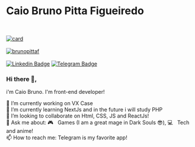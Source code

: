 <h1>Caio Bruno Pitta Figueiredo</h1> <br>

[![card](https://github-readme-stats.vercel.app/api?username=brunopittaf&theme=dark)](https://github.com/brunopittaf/) <br/><br/>
[![brunopittaf](https://github-readme-stats.vercel.app/api/top-langs/?username=brunopittaf&hide=html&layout=compact&theme=dark)](https://github.com/brunopittaf/)<br/><br/>
[![Linkedin Badge](https://img.shields.io/badge/-LinkedIn-blue?style=flat-square&logo=Linkedin&logoColor=white&link=https://www.linkedin.com/in/brunopittaf/)](https://www.linkedin.com/in/brunopittaf/)
[![Telegram Badge](https://img.shields.io/badge/Telegram-2CA5E0?style=flat-square&logo=telegram&logoColor=white&link=https://t.me/BrunoPitta)](https://t.me/BrunoPitta)<br>


### Hi there 👋,

i'm Caio Bruno. I'm front-end developer!

🔭 I’m currently working on VX Case <br>
🌱 I’m currently learning NextJs and in the future i will study PHP <br>
👯 I’m looking to collaborate on Html, CSS, JS and ReactJs! <br>
💬 Ask me about: :video_game: &nbsp; Games (I am a great mage in Dark Souls 😎), :computer: &nbsp; Tech and anime! <br>
📫 How to reach me: Telegram is my favorite app!
